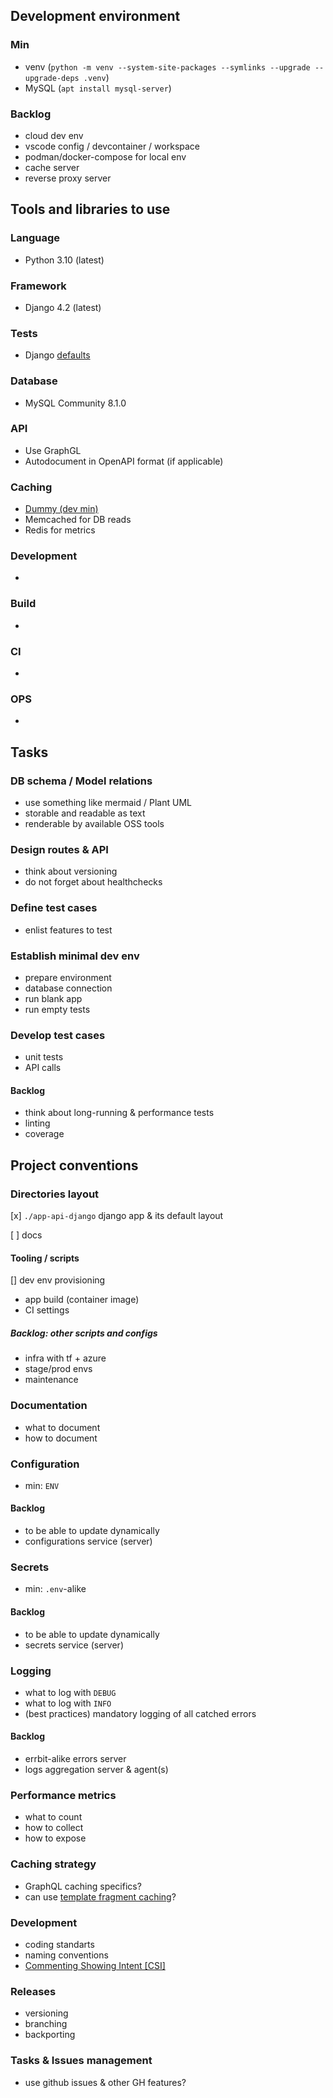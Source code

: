 ## Development environment

### Min
- venv (`python -m venv --system-site-packages --symlinks --upgrade --upgrade-deps .venv`)
- MySQL (`apt install mysql-server`)

### Backlog
- cloud dev env
- vscode config / devcontainer / workspace
- podman/docker-compose for local env
- cache server
- reverse proxy server


## Tools and libraries to use

### Language
- Python 3.10 (latest)

### Framework
- Django 4.2 (latest)

### Tests
- Django [defaults](https://docs.djangoproject.com/en/4.2/topics/testing/)

### Database
- MySQL Community 8.1.0

### API
- Use GraphGL
- Autodocument in OpenAPI format (if applicable)

### Caching
- [Dummy (dev min)](https://docs.djangoproject.com/en/4.2/topics/cache/#dummy-caching-for-development)
- Memcached for DB reads
- Redis for metrics

### Development
-

### Build
-

### CI
-

### OPS
-


## Tasks

### DB schema / Model relations
- use something like mermaid / Plant UML
- storable and readable as text
- renderable by available OSS tools

### Design routes & API
- think about versioning
- do not forget about healthchecks

### Define test cases
- enlist features to test

### Establish minimal dev env
- prepare environment
- database connection
- run blank app
- run empty tests

### Develop test cases
- unit tests
- API calls

#### Backlog
- think about long-running & performance tests
- linting
- coverage


## Project conventions


### Directories layout

[x] `./app-api-django` django app & its default layout

[ ] docs

#### Tooling / scripts
[] dev env provisioning
- app build (container image)
- CI settings

##### Backlog: other scripts and configs
- infra with tf + azure
- stage/prod envs
- maintenance

### Documentation
- what to document
- how to document


### Configuration
- min: `ENV`

#### Backlog
- to be able to update dynamically
- configurations service (server)


### Secrets
- min: `.env`-alike

#### Backlog
- to be able to update dynamically
- secrets service (server)


### Logging
- what to log with `DEBUG`
- what to log with `INFO`
- (best practices) mandatory logging of all catched errors

#### Backlog
- errbit-alike errors server
- logs aggregation server & agent(s)

### Performance metrics
- what to count
- how to collect
- how to expose

### Caching strategy
- GraphQL caching specifics?
- can use [template fragment caching](https://docs.djangoproject.com/en/4.2/topics/cache/#template-fragment-caching)?

### Development

- coding standarts
- naming conventions
- [Commenting Showing Intent [CSI]](https://standards.mousepawmedia.com/en/latest/csi.html)

### Releases
- versioning
- branching
- backporting

### Tasks & Issues management
- use github issues & other GH features?
